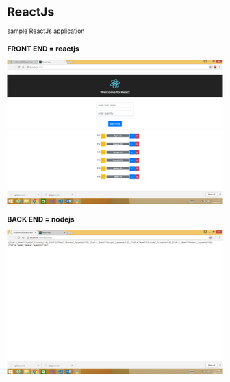 # ReactJs
sample ReactJs application

### FRONT END   = reactjs

<img width="1469" alt="reactjs" src="https://github.com/AJEETX/ReactJs/blob/master/ss.png">

### BACK END    = nodejs
<img width="1469" alt="nodejs" src="https://github.com/AJEETX/ReactJs/blob/master/fe.png">
